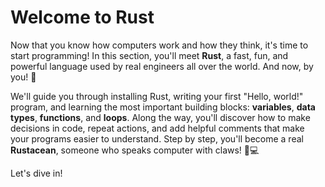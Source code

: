 # Welcome to Rust

Now that you know how computers work and how they think, it's time to start programming! In this section, you'll meet **Rust**, a fast, fun, and powerful language used by real engineers all over the world. And now, by you! 🎉

We'll guide you through installing Rust, writing your first "Hello, world!" program, and learning the most important building blocks: **variables**, **data types**, **functions**, and **loops**. Along the way, you'll discover how to make decisions in code, repeat actions, and add helpful comments that make your programs easier to understand. Step by step, you'll become a real **Rustacean**, someone who speaks computer with claws! 🦀💻

Let's dive in!
